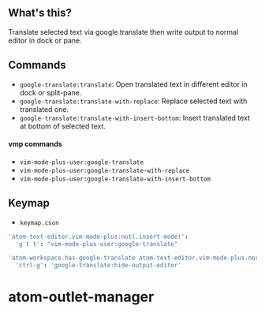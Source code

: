 ## What's this?

Translate selected text via google translate then write output to normal editor in dock or pane.  

## Commands

- `google-translate:translate`: Open translated text in different editor in dock or split-pane.
- `google-translate:translate-with-replace`: Replace selected text with translated one.
- `google-translate:translate-with-insert-bottom`: Insert translated text at bottom of selected text.

#### vmp commands

- `vim-mode-plus-user:google-translate`
- `vim-mode-plus-user:google-translate-with-replace`
- `vim-mode-plus-user:google-translate-with-insert-bottom`

## Keymap

- `keymap.cson`

```coffeescript
'atom-text-editor.vim-mode-plus:not(.insert-mode)':
  'g t t': "vim-mode-plus-user:google-translate"

'atom-workspace.has-google-translate atom-text-editor.vim-mode-plus.normal-mode':
  'ctrl-g': 'google-translate:hide-output-editor'
```
# atom-outlet-manager

